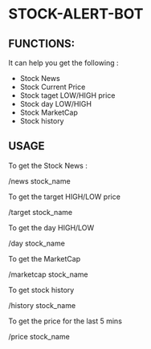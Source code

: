 # STOCK-ALERT-BOT

## FUNCTIONS:
It can help you get the following : 
 - Stock News
 - Stock Current Price
 - Stock taget LOW/HIGH price
 - Stock day LOW/HIGH
 - Stock MarketCap
 - Stock history

## USAGE
To get the Stock News : 

/news stock_name

To get the target HIGH/LOW price

/target stock_name

To get the day HIGH/LOW

/day stock_name

To get the MarketCap

/marketcap stock_name

To get stock history

/history stock_name

To get the price for the last 5 mins

/price stock_name

